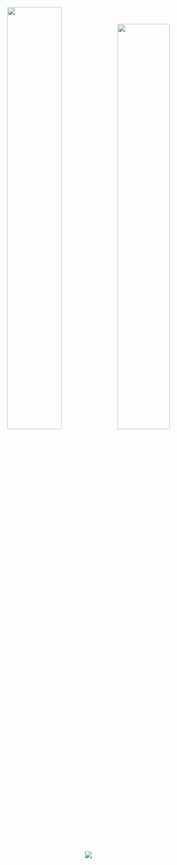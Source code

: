 <div align="center">
  <img src="https://github.com/user-attachments/assets/eea29b5d-43fc-4047-bb94-277ea006ae69" width="50%" height="auto">
  <img src="https://github.com/user-attachments/assets/2d21dc83-ce87-457b-ac3c-238e0d4fe59d" width="49%">
  <img src="https://visitor-badge.laobi.icu/badge?page_id=RAZZERBLADE.visitor-badge&left_color=white&right_color=purple&left_text=*">
</div>
